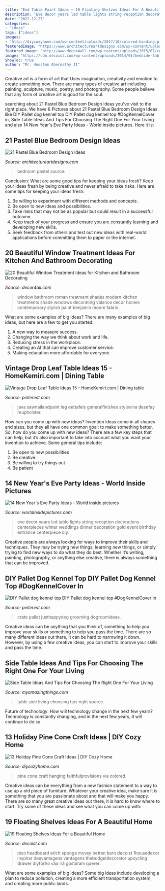 ```yaml
---
title: "End Table Paint Ideas ~ 19 Floating Shelves Ideas For A Beautiful Home"
description: "Eve decor years led table lights string reception decorations centerpieces winter weddings dinner decoration gold event birthday entrance centerpiece diy"
date: "2022-12-27"
categories:
- "ideas"
tags: ["ideas"]
images:
- "http://diycozyhome.com/wp-content/uploads/2017/10/colored-handing-pine-cone.jpg"
featuredImage: "https://www.architectureartdesigns.com/wp-content/uploads/2015/05/1910-630x840.jpg"
featured_image: "http://www.decor4all.com/wp-content/uploads/2015/07/roman-shades-window-treatment-ideas-for-bathroom-decorating-1.jpg"
image: "https://cdn.decoist.com/wp-content/uploads/2014/05/bedside-table-floating-shelf.jpg"
ShowToc: true
author: "Mr. Houston Abernathy II"
---
```



Creative art is a form of art that Uses imagination, creativity and emotion to create something new. There are many types of creative art including painting, sculpture, music, poetry, and photography. Some people believe that any form of creative art is good for the soul.

	

		
searching about 21 Pastel Blue Bedroom Design Ideas you've visit to the right place. We have 8 Pictures about 21 Pastel Blue Bedroom Design Ideas like DIY Pallet dog kennel top DIY Pallet dog kennel top #DogKennelCover in, Side Table Ideas And Tips For Choosing The Right One For Your Living and also 14 New Year&#039;s Eve Party Ideas - World inside pictures. Here it is:
		
    
## 21 Pastel Blue Bedroom Design Ideas

<img loading=lazy src="https://www.architectureartdesigns.com/wp-content/uploads/2015/05/1910-630x840.jpg" onerror="this.onerror=null;this.src='https://tse4.mm.bing.net/th?id=OIP.BL2dCL-65xi1GIp7rN_o4AHaJ4&amp;pid=15.1';" alt="21 Pastel Blue Bedroom Design Ideas">

_Source: architectureartdesigns.com_

>bedroom pastel source. 

	

Conclusion: What are some good tips for keeping your ideas fresh?
Keep your ideas fresh by being creative and never afraid to take risks. Here are some tips for keeping your ideas fresh:
1. Be willing to experiment with different methods and concepts.
2. Be open to new ideas and possibilities.
3. Take risks that may not be as popular but could result in a successful outcome. 
4. Keep track of your progress and ensure you are constantly learning and developing new skills. 
5. Seek feedback from others and test out new ideas with real-world applications before committing them to paper or the internet.

    
## 20 Beautiful Window Treatment Ideas For Kitchen And Bathroom Decorating

<img loading=lazy src="http://www.decor4all.com/wp-content/uploads/2015/07/roman-shades-window-treatment-ideas-for-bathroom-decorating-1.jpg" onerror="this.onerror=null;this.src='https://tse1.mm.bing.net/th?id=OIP.TYeHy_myf2BfXm8_7MYiygAAAA&amp;pid=15.1';" alt="20 Beautiful Window Treatment Ideas for Kitchen and Bathroom Decorating">

_Source: decor4all.com_

>window bathroom roman treatment shades modern kitchen treatments shade windows decorating valance decor homes contemporary stylish paint benjamin moore fabric. 

	

What are some examples of big ideas?
There are many examples of big ideas, but here are a few to get you started. 
1. A new way to measure success. 
2. Changing the way we think about work and life. 
3. Reducing stress in the workplace. 
4. Creating an AI that can improve customer service. 
5. Making education more affordable for everyone.

    
## Vintage Drop Leaf Table Ideas 15 - HomeKemiri.com | Dining Table

<img loading=lazy src="https://i.pinimg.com/736x/3e/4a/f8/3e4af8093638f747d328fe2439559f0e.jpg" onerror="this.onerror=null;this.src='https://tse3.mm.bing.net/th?id=OIP.zo5z3IPiAeO2Q0o4B8HYEwHaLI&amp;pid=15.1';" alt="Vintage Drop Leaf Table Ideas 15 - HomeKemiri.com | Dining table">

_Source: pinterest.com_

>java sawnailandpaint leg eettafels generalfinishes stylevina desefay reupholster. 

	

How can you come up with new ideas?
Invention ideas come in all shapes and sizes, but they all have one common goal: to make something better. So, how do you come up with new ideas? There are a few key steps that can help, but it’s also important to take into account what you want your invention to achieve. Some general tips include: 
1. Be open to new possibilities 
2. Be creative 
3. Be willing to try things out 
4. Be patient 

    
## 14 New Year&#039;s Eve Party Ideas - World Inside Pictures

<img loading=lazy src="https://worldinsidepictures.com/wp-content/uploads/2013/12/920.jpg" onerror="this.onerror=null;this.src='https://tse1.mm.bing.net/th?id=OIP.jij6bp6P0zUViOE9D5ZkYQAAAA&amp;pid=15.1';" alt="14 New Year&#039;s Eve Party Ideas - World inside pictures">

_Source: worldinsidepictures.com_

>eve decor years led table lights string reception decorations centerpieces winter weddings dinner decoration gold event birthday entrance centerpiece diy. 

	

Creative people are always looking for ways to improve their skills and techniques. They may be trying new things, learning new things, or simply trying to find new ways to do what they do best. Whether it’s writing, painting, photography, or anything else creative, there is always something that can be improved.

    
## DIY Pallet Dog Kennel Top DIY Pallet Dog Kennel Top #DogKennelCover In

<img loading=lazy src="https://i.pinimg.com/736x/a4/ee/22/a4ee2251896d165b8004d6bb8ba087ce.jpg" onerror="this.onerror=null;this.src='https://tse3.mm.bing.net/th?id=OIP.wfLInsii-OACMpxQqZN1uAHaNK&amp;pid=15.1';" alt="DIY Pallet dog kennel top DIY Pallet dog kennel top #DogKennelCover in">

_Source: pinterest.com_

>crate pallet justhappydeg grooming dogroomideas. 

	

Creative ideas can be anything that you think of, something to help you improve your skills or something to help you pass the time. There are so many different ideas out there, it can be hard to narrowing it down. However, by using a few creative ideas, you can start to improve your skills and pass the time.

    
## Side Table Ideas And Tips For Choosing The Right One For Your Living

<img loading=lazy src="http://myamazingthings.com/wp-content/uploads/2018/01/side-table-ideas-7.jpg" onerror="this.onerror=null;this.src='https://tse3.mm.bing.net/th?id=OIP._Ejl7ADdIPUShiy58Uo3hQHaLG&amp;pid=15.1';" alt="Side Table Ideas And Tips For Choosing The Right One For Your Living">

_Source: myamazingthings.com_

>table side living choosing tips right source. 

	

Future of technology: How will technology change in the next few years?
Technology is constantly changing, and in the next few years, it will continue to do so.

    
## 13 Holiday Pine Cone Craft Ideas | DIY Cozy Home

<img loading=lazy src="http://diycozyhome.com/wp-content/uploads/2017/10/colored-handing-pine-cone.jpg" onerror="this.onerror=null;this.src='https://tse3.mm.bing.net/th?id=OIP.tS95uz6_Zzv2tyRQ2DffwQHaLH&amp;pid=15.1';" alt="13 Holiday Pine Cone Craft Ideas | DIY Cozy Home">

_Source: diycozyhome.com_

>pine cone craft hanging faithfulprovisions via colored. 

	

Creative ideas can be everything from a new fashion statement to a way to use up a old piece of furniture. Whatever your creative idea, make sure it is something that you are passionate about and that will make you happy. There are so many great creative ideas out there, it is hard to know where to start. Try some of these ideas and see what you can come up with: 

    
## 19 Floating Shelves Ideas For A Beautiful Home

<img loading=lazy src="https://cdn.decoist.com/wp-content/uploads/2014/05/bedside-table-floating-shelf.jpg" onerror="this.onerror=null;this.src='https://tse3.mm.bing.net/th?id=OIP.OIteDyTin1GJJBIYmBvUNwHaJ4&amp;pid=15.1';" alt="19 Floating Shelves Ideas For a Beautiful Home">

_Source: decoist.com_

>piso headboard erich sponge mcvey betten barn decoist 1housedecor inspirar desvantagens vantagens thebudgetdecorator upcycling drawer diyforho vão irá gostaram querer. 

	

What are some examples of big ideas?
Some big ideas include developing a plan to reduce pollution, creating a more efficient transportation system, and creating more public lands.

